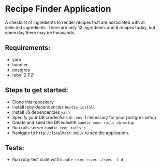 # Recipe Finder Application

A checklist of ingredients to render recipes that are associated with all selected ingredients.
There are only 12 ingredients and 6 recipes today, but some day there may be thousands.

## Requirements:

- yarn
- bundler
- postgres
- ruby '2.7.2'

## Steps to get started:

- Clone this repository
- Install ruby dependencies `bundle install`
- Install JS dependencies `yarn`
- Specify your DB credentials in `.env` if necessary for your postgres setup
- Create and seed the DB wiexitth `bundle exec rails db:setup`
- Run rails server `bundle exec rails s`
- Navigate to `http://localhost:3000/` to see the application.

## Tests:

- Run ruby test suite with `bundle exec rspec ./spec -f d`
